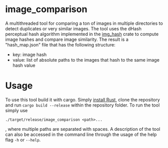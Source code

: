 # image_comparison

A multithreaded tool for comparing a ton of images in multiple directories to detect duplicates or very similar images. The tool uses the dHash perceptual hash algorithm implemented in the [img_hash](https://github.com/abonander/img_hash) crate to compute image hashes and compare image similarity. The result is a "hash_map.json" file that has the following structure:  
- key: image hash
- value: list of absolute paths to the images that hash to the same image hash value


# Usage

To use this tool build it with cargo. Simply [install Rust](https://www.rust-lang.org/tools/install), clone the repository and run ```cargo build --release``` within the repository folder. To run the tool simply use 
```
./target/release/image_comparison <path>...
```  
, where multiple paths are separated with spaces. A description  of the tool can also be accessed in the command line through the usage of the help flag ```-h``` or ```--help```.
